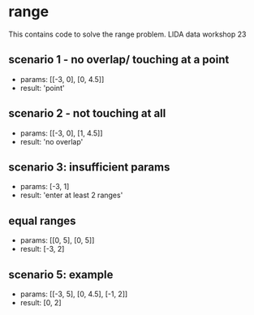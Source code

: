 # range
This contains code to solve the range problem. LIDA data workshop 23

## scenario 1 - no overlap/ touching at a point
- params: [[-3, 0], [0, 4.5]]
- result: 'point' 

## scenario 2 - not touching at all
- params: [[-3, 0], [1, 4.5]]
- result: 'no overlap' 

## scenario 3: insufficient params
- params: [-3, 1]
- result: 'enter at least 2 ranges'

## equal ranges
- params: [[0, 5], [0, 5]]
- result: [-3, 2]

## scenario 5: example
- params: [[-3, 5], [0, 4.5], [-1, 2]]
- result: [0, 2]